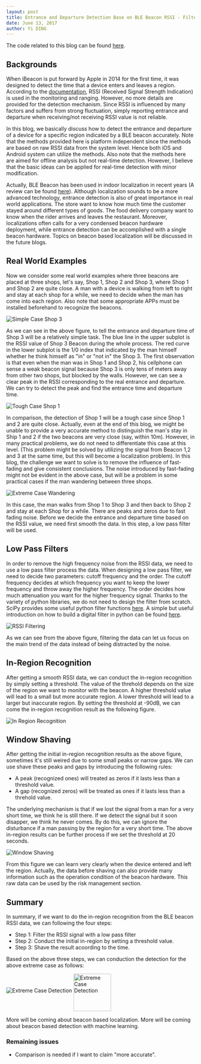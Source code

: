 ```yaml
--- 
layout: post
title: Entrance and Departure Detection Base on BLE Beacon RSSI - Filtering and Shaving
date: June 13, 2017
author: Yi DING
---
```


[comment]: # (This blog compose the SIGNAL PROCESSING or LOCALIZATION section of future paper)

The code related to this blog can be found [here](https://github.com/dymodi/Beacon/blob/master/Beacon-RSSI-Filtering.py).

## Backgrounds
When iBeacon is put forward by Apple in 2014 for the first time, it was designed to detect the time that a device enters and leaves a region. According to the [documentation](https://developer.apple.com/ibeacon/Getting-Started-with-iBeacon.pdf),  RSSI (Received Signal Strength Indication) is used in the monitoring and ranging. However, no more details are provided for the detection mechanism. Since RSSI is influenced by many factors and suffers from strong fluctuation, simply reporting entrance and departure when receiving/not receiving RSSI value is not reliable. 

In this blog, we basically discuss how to detect the entrance and departure of a device for a specific region indicated by a BLE beacon accurately. Note that the methods provided here is platform independent since the methods are based on raw RSSI data from the system level. Hence both iOS and Android system can utilize the methods. Also note that the methods here are aimed for offline analysis but not real-time detection. However, I believe that the basic ideas can be applied for real-time detection with minor modification.

Actually, BLE Beacon has been used in indoor localization in recent years (A review can be found [here](https://dymodi.github.io/Research/Beacon-Localization-Related-Works)). Although localization sounds to be a more advanced technology, entrance detection is also of great importance in real world applications. The store want to know how much time the customer stayed around different types of goods. The food delivery company want to know when the rider arrives and leaves the restaurant. Moreover, localizations often calls for a very condensed beacon hardware deployment, while entrance detection can be accomplished with a single beacon hardware. Topics on beacon based localization will be discussed in the future blogs.

## Real World Examples
Now we consider some real world examples where three beacons are placed at three shops, let's say, Shop 1, Shop 2 and Shop 3, where Shop 1 and Shop 2 are quite close. A man with a device is walking from left to right and stay at each shop for a while, we need to decide when the man has come into each region. Also note that some appropriate APPs must be installed beforehand to recognize the beacons.

![Simple Case Shop 3](figures/beacon-detection-simple-case-shop3.png)

As we can see in the above figure, to tell the entrance and departure time of Shop 3 will be a relatively simple task. The blue line in the upper subplot is the RSSI value of Shop 3 Beacon during the whole process. The red curve in the lower subplot is the 1/0 index that indicated by the man himself whether he think himself as "in" or "not in" the Shop 3. The first observation is that even when the man was in Shop 1 and Shop 2, his cellphone can sense a weak beacon signal because Shop 3 is only tens of meters away from other two shops, but blocked by the walls. However, we can see a clear peak in the RSSI corresponding to the real entrance and departure. We can try to detect the peak and find the entrance time and departure time.

![Tough Case Shop 1](figures/beacon-detection-simple-case-shop1.png)

In comparison, the detection of Shop 1 will be a tough case since Shop 1 and 2 are quite close. Actually, even at the end of this blog, we might be unable to provide a very accurate method to distinguish the man's stay in Ship 1 and 2 if the two beacons are very close (say, within 10m). However, in many practical problems, we do not need to differentiate this case at this level. (This problem might be solved by utilizing the signal from Beacon 1,2 and 3 at the same time, but this will become a localization problem). In this blog, the challenge we want to solve is to remove the influence of fast-fading and give consistent conclusions. The noise introduced by fast-fading might not be evident in the above case, but will be a problem in some practical cases if the man wandering between three shops. 

![Extreme Case Wandering](figures/beacon-detection-wandering.png)

In this case, the man walks from Shop 1 to Shop 3 and then back to Shop 2 and stay at each Shop for a while. There are peaks and zeros due to fast fading noise. Before we decide the entrance and departure time based on the RSSI value, we need first smooth the data. In this step, a low pass filter will be used.


## Low Pass Filters
In order to remove the high frequency noise from the RSSI data, we need to use a low pass filter process the data. When designing a low pass filter, we need to decide two parameters: cutoff frequency and the order. The cutoff frequency decides at which frequency you want to keep the lower frequency and throw away the higher frequency. The order decides how much attenuation you want for the higher frequency signal. Thanks to the variety of python libraries, we do not need to design the filter from scratch. SciPy provides some useful python filter functions [here](https://docs.scipy.org/doc/scipy/reference/generated/scipy.signal.lfilter.html#scipy.signal.lfilter). A simple but useful introduction on how to build a digital filter in python can be found [here](https://stackoverflow.com/questions/12093594/how-to-implement-band-pass-butterworth-filter-with-scipy-signal-butter).

![RSSI Filtering](figures/rssi-filtering.png)

As we can see from the above figure, filtering the data can let us focus on the main trend of the data instead of being distracted by the noise.

## In-Region Recognition
After getting a smooth RSSI data, we can conduct the in-region recognition by simply setting a threshold. The value of the threhold depends on the size of the region we want to monitor with the beacon. A higher threshold value will lead to a small but more accurate region. A lower threshold will lead to a larger but inaccurate region. By setting the threshold at -90dB, we can come the in-region recognition result as the following figure.

![In Region Recognition](figures/in-region-recognition.png)

## Window Shaving
After getting the initial in-region recognition results as the above figure, sometimes it's still weired  due to some small peaks or narrow gaps. We can use shave these peaks and gaps by introducing the following rules:
 - A peak (recognized ones) will treated as zeros if it lasts less than a threshold value.
 - A gap (recognized zeros) will be treated as ones if it lasts less than a threhold value.

The underlying mechanism is that if we lost the signal from a man for a very short time, we think he is still there. If we detect the signal but it soon disapper, we think he never comes. By do this, we can ignore the disturbance if a man passing by the region for a very short time. The above in-region results can be further process if we set the threshold at 20 seconds.

![Window Shaving](figures/shaved-in-region.png)

From this figure we can learn very clearly when the device entered and left the region. Actually, the data before shaving can also provide many information such as the operation condition of the beacon hardware. This raw data can be used by the risk management section.

## Summary
In summary, if we want to do the in-region recognition from the BLE beacon RSSI data, we can following the four steps:
- Step 1: Filter the RSSI signal with a low pass filter
- Step 2: Conduct the initial in-region by setting a threshold value.
- Step 3: Shave the result acoording to the time.
 
Based on the above three steps, we can conduction the detection for the above extreme case as follows:

![Extreme Case Detection](figures/extreme-case-detection.png)
<img src="figures/extreme-case-detection.png"  alt="Extreme Case Detection"  align="middle" height = "100"/>

More will be coming about beacon based localization.
More will be coming about beacon based detection with machine learning.


### Remaining issues
- Comparison is needed if I want to claim "more accurate".